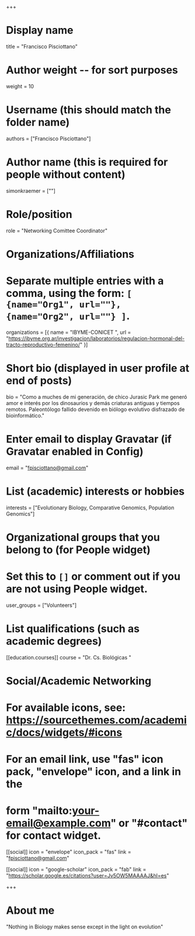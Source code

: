 +++
# Display name
title = "Francisco Pisciottano"

# Author weight -- for sort purposes
weight = 10

# Username (this should match the folder name)
authors = ["Francisco Pisciottano"]

# Author name (this is required for people without content)
simonkraemer = [""]

# Role/position
role = "Networking Comittee Coordinator"

# Organizations/Affiliations
#   Separate multiple entries with a comma, using the form: `[ {name="Org1", url=""}, {name="Org2", url=""} ]`.
organizations = [{ name = "IBYME-CONICET ", url = "https://ibyme.org.ar/investigacion/laboratorios/regulacion-hormonal-del-tracto-reproductivo-femenino/" }]

# Short bio (displayed in user profile at end of posts)
bio = "Como a muches de mi generación, de chico Jurasic Park me generó amor e interés por los dinosaurios y demás criaturas antiguas y tiempos remotos. Paleontólogo fallido devenido en biólogo evolutivo disfrazado de bioinformático."

# Enter email to display Gravatar (if Gravatar enabled in Config)
email = "fpisciottano@gmail.com"

# List (academic) interests or hobbies
interests = ["Evolutionary Biology, Comparative Genomics, Population Genomics"]

# Organizational groups that you belong to (for People widget)
#   Set this to `[]` or comment out if you are not using People widget.
user_groups = ["Volunteers"]

# List qualifications (such as academic degrees)
[[education.courses]]
course = "Dr. Cs. Biológicas "

# Social/Academic Networking
# For available icons, see: https://sourcethemes.com/academic/docs/widgets/#icons
#   For an email link, use "fas" icon pack, "envelope" icon, and a link in the
#   form "mailto:your-email@example.com" or "#contact" for contact widget.

[[social]]
  icon = "envelope"
  icon_pack = "fas"
  link = "fpisciottano@gmail.com"


[[social]]
  icon = "google-scholar"
  icon_pack = "fab"
  link = "https://scholar.google.es/citations?user=Jv5OW5MAAAAJ&hl=es"

+++

# About me 
"Nothing in Biology makes sense except in the light on evolution"